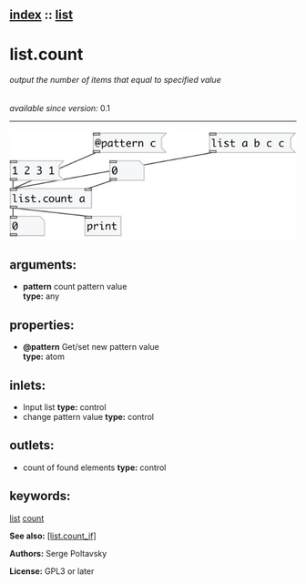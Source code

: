 [index](index.html) :: [list](category_list.html)
---

# list.count

###### output the number of items that equal to specified value

*available since version:* 0.1

---




[![example](../examples/img/list.count.jpg)](../examples/pd/list.count.pd)



## arguments:

* **pattern**
count pattern value<br>
__type:__ any<br>





## properties:

* **@pattern** 
Get/set new pattern value<br>
__type:__ atom<br>



## inlets:

* Input list 
__type:__ control<br>
* change pattern value 
__type:__ control<br>



## outlets:

* count of found elements
__type:__ control<br>



## keywords:

[list](keywords/list.html)
[count](keywords/count.html)



**See also:**
[\[list.count_if\]](list.count_if.html)




**Authors:** Serge Poltavsky




**License:** GPL3 or later





